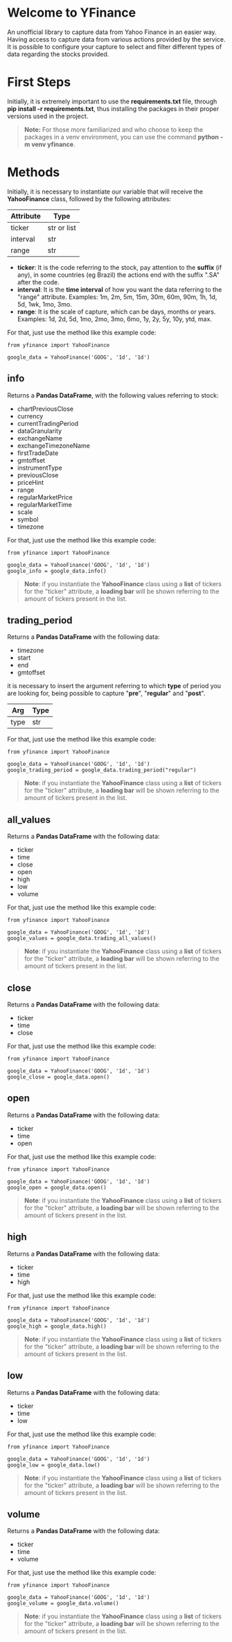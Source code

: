 # Welcome to YFinance

An unofficial library to capture data from Yahoo Finance in an easier way. Having access to capture data from various actions provided by the service. It is possible to configure your capture to select and filter different types of data regarding the stocks provided.

# First Steps

Initially, it is extremely important to use the **requirements.txt** file, through **pip install -r requirements.txt**, thus installing the packages in their proper versions used in the project.

> **Note:** For those more familiarized and who choose to keep the packages in a venv environment, you can use the command **python -m venv yfinance**.

# Methods

Initially, it is necessary to instantiate our variable that will receive the **YahooFinance** class, followed by the following attributes:

| Attribute | Type        |
| --------- | ----------- |
| ticker    | str or list |
| interval  | str         |
| range     | str         |

* **ticker**: It is the code referring to the stock, pay attention to the **suffix** (if any), in some countries (eg Brazil) the actions end with the suffix ".SA" after the code.
* **interval**: It is the **time interval** of how you want the data referring to the "range" attribute. Examples: 1m, 2m, 5m, 15m, 30m, 60m, 90m, 1h, 1d, 5d, 1wk, 1mo, 3mo.
* **range**: It is the scale of capture, which can be days, months or years. Examples: 1d, 2d, 5d, 1mo, 2mo, 3mo, 6mo, 1y, 2y, 5y, 10y, ytd, max.

For that, just use the method like this example code:

```
from yfinance import YahooFinance

google_data = YahooFinance('GOOG', '1d', '1d')
```

## info

Returns a **Pandas DataFrame**, with the following values referring to stock:

* chartPreviousClose
* currency
* currentTradingPeriod
* dataGranularity
* exchangeName
* exchangeTimezoneName
* firstTradeDate
* gmtoffset
* instrumentType
* previousClose
* priceHint
* range
* regularMarketPrice
* regularMarketTime
* scale
* symbol
* timezone

For that, just use the method like this example code:

```
from yfinance import YahooFinance

google_data = YahooFinance('GOOG', '1d', '1d')
google_info = google_data.info()
```

> **Note**: if you instantiate the **YahooFinance** class using a **list** of tickers for the "ticker" attribute, a **loading bar** will be shown referring to the amount of tickers present in the list.

## trading_period

Returns a **Pandas DataFrame** with the following data:

* timezone
* start
* end
* gmtoffset

 it is necessary to insert the argument referring to which **type** of period you are looking for, being possible to capture "**pre**", "**regular**" and "**post**".

| Arg  | Type |
| ---- | ---- |
| type | str  |

For that, just use the method like this example code:

```
from yfinance import YahooFinance

google_data = YahooFinance('GOOG', '1d', '1d')
google_trading_period = google_data.trading_period("regular")
```

> **Note**: if you instantiate the **YahooFinance** class using a **list** of tickers for the "ticker" attribute, a **loading bar** will be shown referring to the amount of tickers present in the list.

## all_values

Returns a **Pandas DataFrame** with the following data:

* ticker
* time
* close
* open
* high
* low
* volume

For that, just use the method like this example code:

```
from yfinance import YahooFinance

google_data = YahooFinance('GOOG', '1d', '1d')
google_values = google_data.trading_all_values()
```

> **Note**: if you instantiate the **YahooFinance** class using a **list** of tickers for the "ticker" attribute, a **loading bar** will be shown referring to the amount of tickers present in the list.

## close

Returns a **Pandas DataFrame** with the following data:

* ticker
* time
* close

For that, just use the method like this example code:

```
from yfinance import YahooFinance

google_data = YahooFinance('GOOG', '1d', '1d')
google_close = google_data.open()
```

## open

Returns a **Pandas DataFrame** with the following data:

* ticker
* time
* open

For that, just use the method like this example code:

```
from yfinance import YahooFinance

google_data = YahooFinance('GOOG', '1d', '1d')
google_open = google_data.open()
```

> **Note**: if you instantiate the **YahooFinance** class using a **list** of tickers for the "ticker" attribute, a **loading bar** will be shown referring to the amount of tickers present in the list.

## high

Returns a **Pandas DataFrame** with the following data:

* ticker
* time
* high

For that, just use the method like this example code:

```
from yfinance import YahooFinance

google_data = YahooFinance('GOOG', '1d', '1d')
google_high = google_data.high()
```

> **Note**: if you instantiate the **YahooFinance** class using a **list** of tickers for the "ticker" attribute, a **loading bar** will be shown referring to the amount of tickers present in the list.

## low

Returns a **Pandas DataFrame** with the following data:

* ticker
* time
* low

For that, just use the method like this example code:

```
from yfinance import YahooFinance

google_data = YahooFinance('GOOG', '1d', '1d')
google_low = google_data.low()
```

> **Note**: if you instantiate the **YahooFinance** class using a **list** of tickers for the "ticker" attribute, a **loading bar** will be shown referring to the amount of tickers present in the list.

## volume

Returns a **Pandas DataFrame** with the following data:

* ticker
* time
* volume

For that, just use the method like this example code:

```
from yfinance import YahooFinance

google_data = YahooFinance('GOOG', '1d', '1d')
google_volume = google_data.volume()
```

> **Note**: if you instantiate the **YahooFinance** class using a **list** of tickers for the "ticker" attribute, a **loading bar** will be shown referring to the amount of tickers present in the list.

